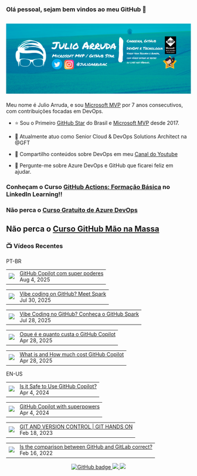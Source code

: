 ### Olá pessoal, sejam bem vindos ao meu GitHub 👋

## [![Julio Arruda Header](https://raw.githubusercontent.com/julioarruda/julioarruda/master/fundo%20github.png)](https://youtube.com/user/julioarrudac)
Meu nome é Julio Arruda, e sou [Microsoft MVP](https://mvp.microsoft.com/pt-br/PublicProfile/5002557?fullName=Julio%20%20Arruda) por 7 anos consecutivos, com contribuições focadas em DevOps.


- ⭐ Sou o Primeiro [GitHub Star](https://stars.github.com/profiles/julioarruda) do Brasil e [Microsoft MVP](https://mvp.microsoft.com/pt-br/PublicProfile/5002557?fullName=Julio%20%20Arruda) desde 2017.

- 🔭 Atualmente atuo como Senior Cloud & DevOps Solutions Architect na @GFT

- 👯 Compartilho conteúdos sobre DevOps em meu [Canal do Youtube](https://youtube.com/@julioarruda)

- 💬 Pergunte-me sobre Azure DevOps e GitHub que ficarei feliz em ajudar.




### Conheçam o Curso [GitHub Actions: Formação Básica](https://www.linkedin.com/learning/github-actions-formacao-basica/) no LinkedIn Learning!!
### Não perca o [Curso Gratuito de Azure DevOps](https://github.com/julioarruda/Curso-Azure-DevOps)

## Não perca o [Curso GitHub Mão na Massa](https://github.com/github-mao-na-massa/curso-github-mao-na-massa)



### 📺 Vídeos Recentes

PT-BR

<!-- YOUTUBE:START --><table><tr><td><a href="https://www.youtube.com/watch?v=TT25C5OFhpg"><img width="140px" src="https://i.ytimg.com/vi/TT25C5OFhpg/mqdefault.jpg"></a></td>
<td><a href="https://www.youtube.com/watch?v=TT25C5OFhpg">GitHub Copilot com super poderes</a><br/>Aug 4, 2025</td></tr></table>
<table><tr><td><a href="https://www.youtube.com/watch?v=G4uQjJtD57M"><img width="140px" src="https://i.ytimg.com/vi/G4uQjJtD57M/mqdefault.jpg"></a></td>
<td><a href="https://www.youtube.com/watch?v=G4uQjJtD57M">Vibe coding on GitHub? Meet Spark</a><br/>Jul 30, 2025</td></tr></table>
<table><tr><td><a href="https://www.youtube.com/watch?v=YWIOhn3_yf8"><img width="140px" src="https://i.ytimg.com/vi/YWIOhn3_yf8/mqdefault.jpg"></a></td>
<td><a href="https://www.youtube.com/watch?v=YWIOhn3_yf8">Vibe Coding no GitHub? Conheça o GitHub Spark</a><br/>Jul 28, 2025</td></tr></table>
<table><tr><td><a href="https://www.youtube.com/watch?v=ap4mKh1yulg"><img width="140px" src="https://i.ytimg.com/vi/ap4mKh1yulg/mqdefault.jpg"></a></td>
<td><a href="https://www.youtube.com/watch?v=ap4mKh1yulg">Oque é e quanto custa o GitHub Copilot</a><br/>Apr 28, 2025</td></tr></table>
<table><tr><td><a href="https://www.youtube.com/watch?v=49wCBuIIUrI"><img width="140px" src="https://i.ytimg.com/vi/49wCBuIIUrI/mqdefault.jpg"></a></td>
<td><a href="https://www.youtube.com/watch?v=49wCBuIIUrI">What is and How much cost GitHub Copilot</a><br/>Apr 28, 2025</td></tr></table>
<!-- YOUTUBE:END -->

EN-US
<!-- YOUTUBEEN:START --><table><tr><td><a href="https://www.youtube.com/watch?v=mSxpB8V1iaE"><img width="140px" src="https://i.ytimg.com/vi/mSxpB8V1iaE/mqdefault.jpg"></a></td>
<td><a href="https://www.youtube.com/watch?v=mSxpB8V1iaE">Is it Safe to Use GitHub Copilot?</a><br/>Apr 4, 2024</td></tr></table>
<table><tr><td><a href="https://www.youtube.com/watch?v=R7ZbVdeUqu4"><img width="140px" src="https://i.ytimg.com/vi/R7ZbVdeUqu4/mqdefault.jpg"></a></td>
<td><a href="https://www.youtube.com/watch?v=R7ZbVdeUqu4">GitHub Copilot with superpowers</a><br/>Apr 4, 2024</td></tr></table>
<table><tr><td><a href="https://www.youtube.com/watch?v=Adk79XNDU5o"><img width="140px" src="https://i.ytimg.com/vi/Adk79XNDU5o/mqdefault.jpg"></a></td>
<td><a href="https://www.youtube.com/watch?v=Adk79XNDU5o">GIT AND VERSION CONTROL | GIT HANDS ON</a><br/>Feb 18, 2023</td></tr></table>
<table><tr><td><a href="https://www.youtube.com/watch?v=wHo1ftsyzNE"><img width="140px" src="https://i.ytimg.com/vi/wHo1ftsyzNE/mqdefault.jpg"></a></td>
<td><a href="https://www.youtube.com/watch?v=wHo1ftsyzNE">Is the comparison between GitHub and GitLab correct?</a><br/>Feb 16, 2022</td></tr></table>
<!-- YOUTUBEEN:END -->



<p align="center">
  <a href="https://github.com/julioarruda?tab=followers">
    <img src="https://img.shields.io/github/followers/julioarruda?label=Followers&logo=GitHub&style=for-the-badge" alt="GitHub badge" />
  </a>
  <a href="http://twitter.com/julioarrudac">
    <img src="https://img.shields.io/twitter/follow/julioarrudac?label=Twitter&logo=twitter&style=for-the-badge" />
  </a>
  <a href="http://youtube.com/c/julioarruda?sub_confirmation=1">
    <img src="https://img.shields.io/youtube/views/4BYlkYtHNus?label=YouTube&logo=YouTube&style=for-the-badge" />
  </a>
</p>

<!--
**julioarruda/julioarruda** is a ✨ _special_ ✨ repository because its `README.md` (this file) appears on your GitHub profile.

Here are some ideas to get you started:

- 🔭 I’m currently working on ...
- 🌱 I’m currently learning ...
- 👯 I’m looking to collaborate on ...
- 🤔 I’m looking for help with ...
- 💬 Ask me about ...
- 📫 How to reach me: ...
- 😄 Pronouns: ...
- ⚡ Fun fact: ...
-->
